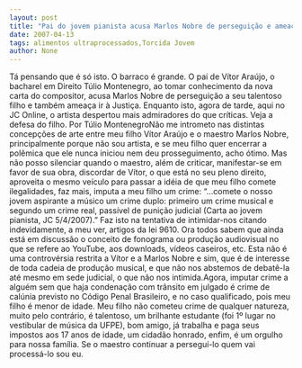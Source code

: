```yaml
---
layout: post
title: "Pai do jovem pianista acusa Marlos Nobre de perseguição e ameaça processá-lo"
date: 2007-04-13
tags: alimentos ultraprocessados,Torcida Jovem
author: None
---
```

Tá pensando que é só isto. O barraco é grande.
O pai de Vítor Araújo, o bacharel em Direito Túlio Montenegro, ao tomar conhecimento da nova carta do compositor, acusa Marlos Nobre de perseguição a seu talentoso filho e também ameaça ir à Justiça.
Enquanto isto, agora de tarde, aqui no JC Online, o artista despertou mais admiradores do que críticas.
Veja a defesa do filho.
Por Túlio MontenegroNão me intrometo nas distintas concepções de arte entre meu filho Vítor Araújo e o maestro Marlos Nobre, principalmente porque não sou artista, e se meu filho quer encerrar a polêmica que ele nunca iniciou nem deu prosseguimento, acho ótimo. 
Mas não posso silenciar quando o maestro, além de criticar, manifestar-se em favor de sua obra, discordar de Vítor, o que está no seu pleno direito, aproveita o mesmo veículo para passar a idéia de que meu filho comete ilegalidades, faz mais, imputa a meu filho um crime: “...comete o nosso jovem aspirante a músico um crime duplo: primeiro um crime musical e segundo um crime real, passível de punição judicial (Carta ao jovem pianista, JC 5/4/2007).” 
Faz isto na tentativa de intimidar-nos citando indevidamente, a meu ver, artigos da lei 9610.
Ora todos sabem que ainda está em discussão o conceito de fonograma ou produção audiovisual no que se refere ao YouTube, aos downloads, vídeos caseiros, etc. 
Esta não é uma controvérsia restrita a Vítor e a Marlos Nobre e sim, que é de interesse de toda cadeia de produção musical, e que não nos abstemos de debatê-la até mesmo em sede judicial, o que não nos intimida.Agora, imputar crime a alguém sem que haja condenação com trânsito em julgado é crime de calúnia previsto no Código Penal Brasileiro, e no caso qualificado, pois meu filho é menor de idade. 
Meu filho não cometeu crime de qualquer natureza, muito pelo contrário, é talentoso, um brilhante estudante (foi 1º lugar no vestibular de música da UFPE), bom amigo, já trabalha e paga seus impostos aos 17 anos de idade, um cidadão honrado, enfim, é um orgulho para nossa família. 
Se o maestro continuar a perseguí-lo quem vai processá-lo sou eu. 